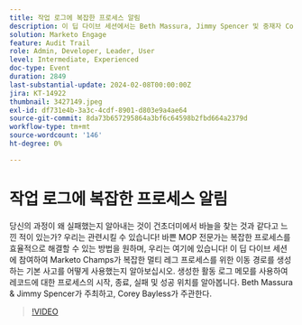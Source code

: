 ```yaml
---
title: 작업 로그에 복잡한 프로세스 알림
description: 이 딥 다이브 세션에서는 Beth Massura, Jimmy Spencer 및 중재자 Corey Bayless와 함께 Marketo의 복잡한 멀티 레그 프로세스에 대한 혁신적인 문제 해결 기술을 알아보고, 활동 로그 메모를 사용하여 프로세스의 시작, 종료, 실패 및 성공 위치를 추적합니다.
solution: Marketo Engage
feature: Audit Trail
role: Admin, Developer, Leader, User
level: Intermediate, Experienced
doc-type: Event
duration: 2849
last-substantial-update: 2024-02-08T00:00:00Z
jira: KT-14922
thumbnail: 3427149.jpeg
exl-id: df731e4b-3a3c-4cdf-8901-d803e9a4ae64
source-git-commit: 8da73b657295864a3bf6c64598b2fbd664a2379d
workflow-type: tm+mt
source-wordcount: '146'
ht-degree: 0%

---
```


# 작업 로그에 복잡한 프로세스 알림

당신의 과정이 왜 실패했는지 알아내는 것이 건초더미에서 바늘을 찾는 것과 같다고 느낀 적이 있는가? 우리는 관련시킬 수 있습니다! 바쁜 MOP 전문가는 복잡한 프로세스를 효율적으로 해결할 수 있는 방법을 원하며, 우리는 여기에 있습니다! 이 딥 다이브 세션에 참여하여 Marketo Champs가 복잡한 멀티 레그 프로세스를 위한 이동 경로를 생성하는 기본 사고를 어떻게 사용했는지 알아보십시오. 생성한 활동 로그 메모를 사용하여 레코드에 대한 프로세스의 시작, 종료, 실패 및 성공 위치를 알아봅니다. Beth Massura &amp; Jimmy Spencer가 주최하고, Corey Bayless가 주관한다.

>[!VIDEO](https://video.tv.adobe.com/v/3427149/?learn=on)
